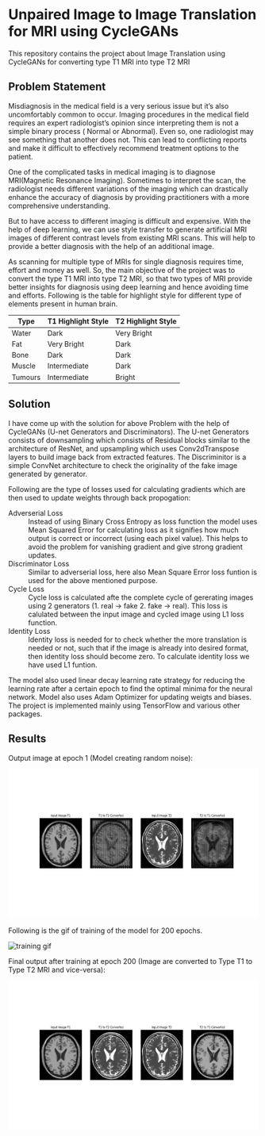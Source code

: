 # Unpaired Image to Image Translation for MRI using CycleGANs
 This repository contains the project about Image Translation using CycleGANs for converting type T1 MRI into type T2 MRI
 
## Problem Statement
 Misdiagnosis in the medical field is a very serious issue but it’s also uncomfortably common to occur. Imaging procedures in the medical field requires an expert radiologist’s opinion  since interpreting them is not a simple binary process ( Normal or Abnormal). Even so, one radiologist may see something that another does not. This can lead to conflicting reports and make it difficult to effectively recommend treatment options to the patient.

One of the complicated tasks in medical imaging is to diagnose MRI(Magnetic Resonance Imaging). Sometimes to interpret the scan, the radiologist needs different variations of the imaging which can drastically enhance the accuracy of diagnosis by providing practitioners with a more comprehensive understanding.

 
But to have access to different imaging is difficult and expensive. With the help of deep learning, we can use style transfer to generate artificial MRI images of different contrast levels from existing MRI scans. This will help to provide a better diagnosis with the help of an additional image.

As scanning for multiple type of MRIs for single diagnosis requires time, effort and money as well. So, the main objective of the project was to convert the type T1 MRI into type T2 MRI, so that two types of MRI provide better insights for diagnosis using deep learning and hence avoiding time and efforts. Following is the table for highlight style for different type of elements present in human brain.

| Type	| T1 Highlight Style	| T2 Highlight Style |
| ---- | ------------------ | ------------------ |
| Water |	Dark |	Very Bright |
| Fat	| Very Bright	| Dark |
| Bone |	Dark |	Dark |
| Muscle |	Intermediate |	Dark |
| Tumours |	Intermediate |	Bright |

## Solution
 I have come up with the solution for above Problem with the help of CycleGANs (U-net Generators and Discriminators). The U-net Generators consists of downsampling which consists of Residual blocks similar to the architecture of ResNet, and upsampling which uses Conv2dTranspose layers to build image back from extracted features. 
 The Discriminitor is a simple ConvNet architecture to check the originality of the fake image generated by generator. 
 
Following are the type of losses used for calculating gradients which are then used to update weights through back propogation:

<dl>
 <dt> Adverserial Loss </dt>
  <dd> Instead of using Binary Cross Entropy as loss function the model uses Mean Squared Error for calculating loss as it signifies how much output is correct or incorrect (using each pixel value). This helps to avoid the problem for vanishing gradient and give strong gradient updates. </dd>
 <dt> Discriminator Loss </dt>
  <dd> Similar to adverserial loss, here also Mean Square Error loss funtion is used for the above mentioned purpose. </dd>
 <dt> Cycle Loss </dt>
  <dd> Cycle loss is calculated afte the complete cycle of gererating images using 2 generators (1. real -> fake 2. fake -> real). This loss is calulated between the input image and cycled image using L1 loss function.  </dd>
 <dt> Identity Loss </dt>
  <dd> Identity loss is needed for to check whether the more translation is needed or not, such that if the image is already into desired format, then identity loss should become zero. To calculate identity loss we have used L1 funtion. </dd>
</dl>
 
The model also used linear decay learning rate strategy for reducing the learning rate after a certain epoch to find the optimal minima for the neural network. Model also uses Adam Optimizer for updating weigts and biases. The project is implemented mainly using TensorFlow and various other packages.

## Results
 Output image at epoch 1 (Model creating random noise):
 
 <img src="https://github.com/rajrathi/image2imageBrainMRI/blob/main/image_at_epoch_001.png" alt="training gif" height="300"/>
 
 Following is the gif of training of the model for 200 epochs.

<img src="https://github.com/rajrathi/image2imageBrainMRI/blob/main/cyclegan.gif" alt="training gif" height="300"/>

Final output after training at epoch 200 (Image are converted to Type T1 to Type T2 MRI and vice-versa):

<img src="https://github.com/rajrathi/image2imageBrainMRI/blob/main/image_at_epoch_200.png" alt="training gif" height="300"/>


 
 
 
